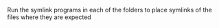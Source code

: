 Run the symlink programs in each of the folders to place symlinks of the files where they are expected
